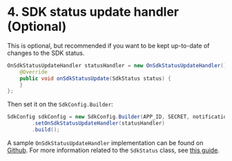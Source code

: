 # 4. SDK status update handler \(Optional\)

This is optional, but recommended if you want to be kept up-to-date of changes to the SDK status.

```java
OnSdkStatusUpdateHandler statusHandler = new OnSdkStatusUpdateHandler() {
    @Override
    public void onSdkStatusUpdate(SdkStatus status) {
    }
};
```

Then set it on the `SdkConfig.Builder`:

```java
SdkConfig sdkConfig = new SdkConfig.Builder(APP_ID, SECRET, notification)
        .setOnSdkStatusUpdateHandler(statusHandler)
        .build();
```

A sample `OnSdkStatusUpdateHandler` implementation can be found on [Github](https://github.com/sentiance/sdk-starter-android/blob/master/app/src/main/java/com/sentiance/sdkstarter/SdkStatusUpdateHandler.java). For more information related to the `SdkStatus` class, see [this guide](https://developers.sentiance.com/docs/sdk/android/status).

